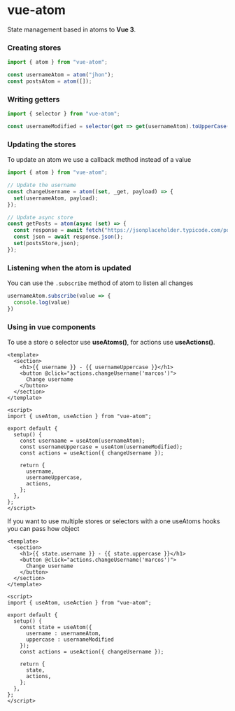 # vue-atom

State management based in atoms to **Vue 3**.

### Creating stores

```javascript
import { atom } from "vue-atom";

const usernameAtom = atom("jhon");
const postsAtom = atom([]);
```

### Writing getters

```javascript
import { selector } from "vue-atom";

const usernameModified = selector(get => get(usernameAtom).toUpperCase());
```

### Updating the stores
To update an atom we use a callback method instead of a value

```javascript
import { atom } from "vue-atom";

// Update the username
const changeUsername = atom((set, _get, payload) => {
  set(usernameAtom, payload);
});

// Update async store
const getPosts = atom(async (set) => {
  const response = await fetch("https://jsonplaceholder.typicode.com/posts");
  const json = await response.json();
  set(postsStore,json);
});
```

### Listening when the atom is updated
You can use the `.subscribe` method of atom to listen all changes
```javascript
usernameAtom.subscribe(value => {
  console.log(value)
})
```

### Using in vue components
To use a store o selector use **useAtoms()**, for actions use **useActions()**.

```vue
<template>
  <section>
    <h1>{{ username }} - {{ usernameUppercase }}</h1>
    <button @click="actions.changeUsername('marcos')">
      Change username
    </button>
  </section>
</template>

<script>
import { useAtom, useAction } from "vue-atom";

export default {
  setup() {
    const usernaame = useAtom(usernameAtom);
    const usernameUppercase = useAtom(usernameModified);
    const actions = useAction({ changeUsername });

    return {
      username,
      usernameUppercase,
      actions,
    };
  },
};
</script>
```

If you want to use multiple stores or selectors with a one useAtoms hooks you can pass how object

```vue
<template>
  <section>
    <h1>{{ state.username }} - {{ state.uppercase }}</h1>
    <button @click="actions.changeUsername('marcos')">
      Change username
    </button>
  </section>
</template>

<script>
import { useAtom, useAction } from "vue-atom";

export default {
  setup() {
    const state = useAtom({ 
      username : usernameAtom, 
      uppercase : usernameModified 
    });
    const actions = useAction({ changeUsername });

    return {
      state,
      actions,
    };
  },
};
</script>
```